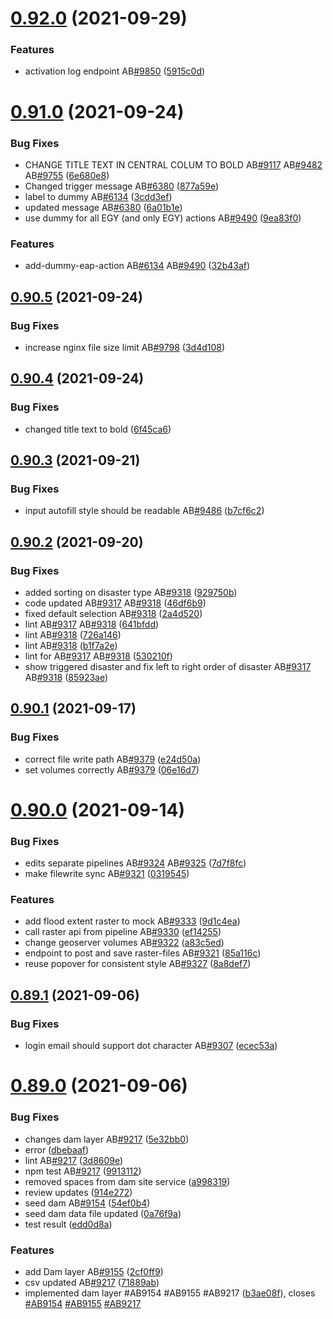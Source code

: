 # [0.92.0](https://github.com/rodekruis/IBF-system/compare/v0.91.0...v0.92.0) (2021-09-29)


### Features

* activation log endpoint AB[#9850](https://github.com/rodekruis/IBF-system/issues/9850) ([5915c0d](https://github.com/rodekruis/IBF-system/commit/5915c0d65fe16a3453640fd257196735292a91e6))



# [0.91.0](https://github.com/rodekruis/IBF-system/compare/v0.90.5...v0.91.0) (2021-09-24)


### Bug Fixes

* CHANGE TITLE TEXT IN CENTRAL COLUM TO BOLD AB[#9117](https://github.com/rodekruis/IBF-system/issues/9117) AB[#9482](https://github.com/rodekruis/IBF-system/issues/9482) AB[#9755](https://github.com/rodekruis/IBF-system/issues/9755) ([6e680e8](https://github.com/rodekruis/IBF-system/commit/6e680e8796a9a49ef61ad84b3ec0dd150e9d354a))
* Changed trigger message AB[#6380](https://github.com/rodekruis/IBF-system/issues/6380) ([877a59e](https://github.com/rodekruis/IBF-system/commit/877a59e0d060b10ee6c214271e80f0a927a84867))
* label to dummy AB[#6134](https://github.com/rodekruis/IBF-system/issues/6134) ([3cdd3ef](https://github.com/rodekruis/IBF-system/commit/3cdd3efdf2a7f468c28d7baaa937f3132ae398ee))
* updated message AB[#6380](https://github.com/rodekruis/IBF-system/issues/6380) ([6a01b1e](https://github.com/rodekruis/IBF-system/commit/6a01b1ef292fd6569a176865d20179f01f0a1db8))
* use dummy for all EGY (and only EGY) actions AB[#9490](https://github.com/rodekruis/IBF-system/issues/9490) ([9ea83f0](https://github.com/rodekruis/IBF-system/commit/9ea83f03579fd31b1e6ae09d1bba3023b1ad8791))


### Features

* add-dummy-eap-action AB[#6134](https://github.com/rodekruis/IBF-system/issues/6134) AB[#9490](https://github.com/rodekruis/IBF-system/issues/9490) ([32b43af](https://github.com/rodekruis/IBF-system/commit/32b43af7312067564c79d9a0fe6c3fb2581f9dc5))



## [0.90.5](https://github.com/rodekruis/IBF-system/compare/v0.90.4...v0.90.5) (2021-09-24)


### Bug Fixes

* increase nginx file size limit AB[#9798](https://github.com/rodekruis/IBF-system/issues/9798) ([3d4d108](https://github.com/rodekruis/IBF-system/commit/3d4d108ae74171d9891189e686fbfc80b880e22e))



## [0.90.4](https://github.com/rodekruis/IBF-system/compare/v0.90.3...v0.90.4) (2021-09-24)


### Bug Fixes

* changed title text to bold ([6f45ca6](https://github.com/rodekruis/IBF-system/commit/6f45ca64cb686b0521741ab13f351f5638c9aa50))



## [0.90.3](https://github.com/rodekruis/IBF-system/compare/v0.90.2...v0.90.3) (2021-09-21)


### Bug Fixes

* input autofill style should be readable AB[#9486](https://github.com/rodekruis/IBF-system/issues/9486) ([b7cf6c2](https://github.com/rodekruis/IBF-system/commit/b7cf6c28a276b2ddfb38a9d332b901154a6a59c0))



## [0.90.2](https://github.com/rodekruis/IBF-system/compare/v0.90.1...v0.90.2) (2021-09-20)


### Bug Fixes

* added sorting on disaster type AB[#9318](https://github.com/rodekruis/IBF-system/issues/9318) ([929750b](https://github.com/rodekruis/IBF-system/commit/929750b466ab1141ac39b8185f2a27b168db6ede))
* code updated AB[#9317](https://github.com/rodekruis/IBF-system/issues/9317) AB[#9318](https://github.com/rodekruis/IBF-system/issues/9318) ([46df6b9](https://github.com/rodekruis/IBF-system/commit/46df6b9ce09e1512a517f768e999cce01d035ec5))
* fixed default selection AB[#9318](https://github.com/rodekruis/IBF-system/issues/9318) ([2a4d520](https://github.com/rodekruis/IBF-system/commit/2a4d520cc14b1483e9ea7040303b5c23e54e8b0e))
* lint AB[#9317](https://github.com/rodekruis/IBF-system/issues/9317) AB[#9318](https://github.com/rodekruis/IBF-system/issues/9318) ([641bfdd](https://github.com/rodekruis/IBF-system/commit/641bfdd93692f3bf0bf907555e3875b6eade43d8))
* lint AB[#9318](https://github.com/rodekruis/IBF-system/issues/9318) ([726a146](https://github.com/rodekruis/IBF-system/commit/726a146e305e8b5940f74ca7ab1091f4ba8ee042))
* lint AB[#9318](https://github.com/rodekruis/IBF-system/issues/9318) ([b1f7a2e](https://github.com/rodekruis/IBF-system/commit/b1f7a2e2fb06983a5d74e38a16b6c7ab87b8ac9c))
* lint for AB[#9317](https://github.com/rodekruis/IBF-system/issues/9317) AB[#9318](https://github.com/rodekruis/IBF-system/issues/9318) ([530210f](https://github.com/rodekruis/IBF-system/commit/530210feadb74335385cfe777f2f7e9625329b5b))
* show triggered disaster and fix left to right order of disaster AB[#9317](https://github.com/rodekruis/IBF-system/issues/9317) AB[#9318](https://github.com/rodekruis/IBF-system/issues/9318) ([85923ae](https://github.com/rodekruis/IBF-system/commit/85923ae2c326ee711e9f7c94c9fc221869505a35))



## [0.90.1](https://github.com/rodekruis/IBF-system/compare/v0.90.0...v0.90.1) (2021-09-17)


### Bug Fixes

* correct file write path AB[#9379](https://github.com/rodekruis/IBF-system/issues/9379) ([e24d50a](https://github.com/rodekruis/IBF-system/commit/e24d50a46015c9512c2be9e742c45ba8744da268))
* set volumes correctly AB[#9379](https://github.com/rodekruis/IBF-system/issues/9379) ([06e16d7](https://github.com/rodekruis/IBF-system/commit/06e16d7cfccf4c059e4cc7c0b29bcb1cfa94eb2f))



# [0.90.0](https://github.com/rodekruis/IBF-system/compare/v0.89.1...v0.90.0) (2021-09-14)


### Bug Fixes

* edits separate pipelines AB[#9324](https://github.com/rodekruis/IBF-system/issues/9324) AB[#9325](https://github.com/rodekruis/IBF-system/issues/9325) ([7d7f8fc](https://github.com/rodekruis/IBF-system/commit/7d7f8fca945d5bc3f62c2b1dddae6c61f9627062))
* make filewrite sync AB[#9321](https://github.com/rodekruis/IBF-system/issues/9321) ([0319545](https://github.com/rodekruis/IBF-system/commit/03195454d9b18de3abf6f784b59361456e32c515))


### Features

* add flood extent raster to mock AB[#9333](https://github.com/rodekruis/IBF-system/issues/9333) ([9d1c4ea](https://github.com/rodekruis/IBF-system/commit/9d1c4eada102b27418082d1c866513fb6efbb886))
* call raster api from pipeline AB[#9330](https://github.com/rodekruis/IBF-system/issues/9330) ([ef14255](https://github.com/rodekruis/IBF-system/commit/ef142551a5b775b2c100feee8764b39a17a3c26c))
* change geoserver volumes AB[#9322](https://github.com/rodekruis/IBF-system/issues/9322) ([a83c5ed](https://github.com/rodekruis/IBF-system/commit/a83c5eddd536c324a95c46c5d4194166c707abe1))
* endpoint to post and save raster-files AB[#9321](https://github.com/rodekruis/IBF-system/issues/9321) ([85a116c](https://github.com/rodekruis/IBF-system/commit/85a116c5c16b762ac76b3ed88d50bd678f7795cf))
* reuse popover for consistent style AB[#9327](https://github.com/rodekruis/IBF-system/issues/9327) ([8a8def7](https://github.com/rodekruis/IBF-system/commit/8a8def7c12a08a8c217e0b3e6b360da3f248932e))



## [0.89.1](https://github.com/rodekruis/IBF-system/compare/v0.89.0...v0.89.1) (2021-09-06)


### Bug Fixes

* login email should support dot character AB[#9307](https://github.com/rodekruis/IBF-system/issues/9307) ([ecec53a](https://github.com/rodekruis/IBF-system/commit/ecec53a58bfca1a5dd65f48bd574cfc6972598a2))



# [0.89.0](https://github.com/rodekruis/IBF-system/compare/v0.88.0...v0.89.0) (2021-09-06)


### Bug Fixes

* changes dam layer AB[#9217](https://github.com/rodekruis/IBF-system/issues/9217) ([5e32bb0](https://github.com/rodekruis/IBF-system/commit/5e32bb0af5469e38d0e81b4a77f7580f18efddfe))
* error ([dbebaaf](https://github.com/rodekruis/IBF-system/commit/dbebaaf536d86b9c75cdc8eb33d218c61b453c1a))
* lint AB[#9217](https://github.com/rodekruis/IBF-system/issues/9217) ([3d8609e](https://github.com/rodekruis/IBF-system/commit/3d8609efcee30d64eaa9b12cc859a1c5f9f1efe0))
* npm test AB[#9217](https://github.com/rodekruis/IBF-system/issues/9217) ([9913112](https://github.com/rodekruis/IBF-system/commit/9913112cbb7e8370b98301cc2ba19dbed8d5aff2))
* removed spaces from dam site service ([a998319](https://github.com/rodekruis/IBF-system/commit/a998319432ee24ecf3b6455d3f58594dcf9e2da5))
* review updates ([914e272](https://github.com/rodekruis/IBF-system/commit/914e272bb21fe77e5805ed9605e453b3cb7d8654))
* seed dam AB[#9154](https://github.com/rodekruis/IBF-system/issues/9154) ([54ef0b4](https://github.com/rodekruis/IBF-system/commit/54ef0b4fe90c5a03a01336bfa50af05b79b8bd2d))
* seed dam data file updated ([0a76f9a](https://github.com/rodekruis/IBF-system/commit/0a76f9ad7b3d83f35ef4e9a9cf4e0ae83fcc6ab1))
* test result ([edd0d8a](https://github.com/rodekruis/IBF-system/commit/edd0d8a7c0c015795a08c8b74bf46564898ca5e1))


### Features

* add Dam layer AB[#9155](https://github.com/rodekruis/IBF-system/issues/9155) ([2cf0ff9](https://github.com/rodekruis/IBF-system/commit/2cf0ff9facb25e328ff05bcc3a1d8894a29bb4e9))
* csv updated AB[#9217](https://github.com/rodekruis/IBF-system/issues/9217) ([71889ab](https://github.com/rodekruis/IBF-system/commit/71889abef60d043b59498b7526df0056c4df05a1))
* implemented dam layer #AB9154 #AB9155 #AB9217 ([b3ae08f](https://github.com/rodekruis/IBF-system/commit/b3ae08fad54e3e088b64e5e615b7a2ac2f3a8b69)), closes [#AB9154](https://github.com/rodekruis/IBF-system/issues/AB9154) [#AB9155](https://github.com/rodekruis/IBF-system/issues/AB9155) [#AB9217](https://github.com/rodekruis/IBF-system/issues/AB9217)



